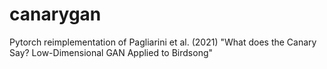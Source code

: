# canarygan
  Pytorch reimplementation of Pagliarini et al. (2021) "What does the Canary Say? Low-Dimensional GAN Applied to Birdsong"
